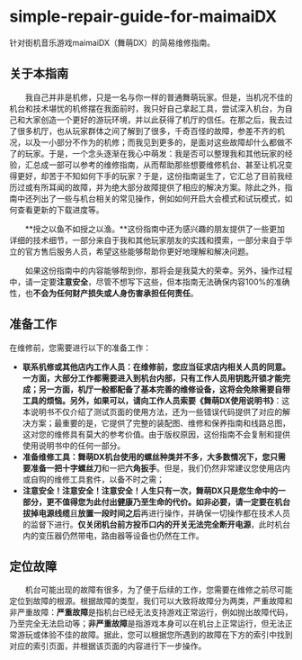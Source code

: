 # simple-repair-guide-for-maimaiDX
针对街机音乐游戏maimaiDX（舞萌DX）的简易维修指南。



## 关于本指南

&emsp;&emsp;我自己并非是机修，只是一名与你一样的普通舞萌玩家。但是，当机况不佳的机台和技术堪忧的机修摆在我面前时，我只好自己拿起工具，尝试深入机台，为自己和大家创造一个更好的游玩环境，并以此获得了机厅的信任。在那之后，我去过了很多机厅，也从玩家群体之间了解到了很多，千奇百怪的故障，参差不齐的机况，以及一小部分不作为的机修；而我见到更多的，是面对这些故障却什么都做不了的玩家。于是，一个念头逐渐在我心中萌发：我是否可以整理我和其他玩家的经验，汇总成一部可以参考的维修指南，从而帮助那些想要维修机台、甚至让机况变得更好，却苦于不知如何下手的玩家？于是，这份指南诞生了，它汇总了目前我经历过或有所耳闻的故障，并为绝大部分故障提供了相应的解决方案。除此之外，指南中还列出了一些与机台相关的常见操作，例如如何开启大会模式和试玩模式，如何查看更新的下载进度等。

&emsp;&emsp;**授之以鱼不如授之以渔。**这份指南中还为感兴趣的朋友提供了一些更加详细的技术细节，一部分来自于我和其他玩家朋友的实践和摸索，一部分来自于华立的官方售后服务人员，希望这些能够帮助你更好地理解和解决问题。

&emsp;&emsp;如果这份指南中的内容能够帮到你，那将会是我莫大的荣幸。另外，操作过程中，请一定要**注意安全**，尽管不想写下这些，但本指南无法确保内容100%的准确性，也**不会为任何财产损失或人身伤害承担任何责任**。



## 准备工作

在维修前，您需要进行以下的准备工作：

- **联系机修或其他店内工作人员：**在维修前，您应当征求店内相关人员的同意。一方面，大部分工作都需要进入到机台内部，只有工作人员用钥匙开锁才能完成；另一方面，机厅一般都配备了基本完善的维修设备，这将会免除需要自带工具的烦恼。另外，如果可以，请向工作人员**索要《舞萌DX使用说明书》**：这本说明书不仅介绍了测试页面的使用方法，还为一些错误代码提供了对应的解决方案；最重要的是，它提供了完整的装配图、维修和保养指南和线路总图，这对您的维修具有莫大的参考价值。由于版权原因，这份指南不会复制和提供使用说明书中的任何一部分。
- **准备维修工具：**舞萌DX机台使用的螺丝种类并不多，大多数情况下，您只需要准备一把**十字螺丝刀**和一把**六角扳手**。但是，我们仍然非常建议您使用店内或自购的维修工具套件，以备不时之需；
- **注意安全！注意安全！注意安全！**人生只有一次，舞萌DX只是您生命中的一部分，更不值得您为此付出健康乃至生命的代价。如非必要，请一定要在机台**拔掉电源线缆**且**放置一段时间之后**再进行操作，并确保一切操作都在技术人员的监督下进行。**仅关闭机台前方投币口内的开关无法完全断开电源**，此时机台内的变压器仍然带电，路由器等设备也仍然在工作。



## 定位故障

&emsp;&emsp;机台可能出现的故障有很多，为了便于后续的工作，您需要在维修之前尽可能定位到故障的根源。根据故障的类型，我们可以大致将故障分为两类，严重故障和非严重故障：**严重故障**是指机台已经无法支持游戏正常运行，例如抛出故障代码，乃至完全无法启动等；**非严重故障**是指游戏本身可以在机台上正常运行，但无法正常游玩或体验不佳的故障。据此，您可以根据您所遇到的故障在下方的索引中找到对应的索引页面，并根据该页面的内容进行下一步操作。





